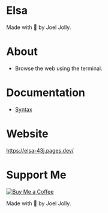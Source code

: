 # Elsa
Made with 💖 by Joel Jolly.

# About
* Browse the web using the terminal.

# Documentation
* <a href="https://github.com/withinJoel/webshell/blob/main/Documentation/Syntax.md">Syntax</a>

# Website
https://elsa-43j.pages.dev/

# Support Me
[![Buy Me a Coffee](https://img.shields.io/badge/Buy%20Me%20a%20Coffee-Donate-orange?style=for-the-badge&logo=buy-me-a-coffee)](https://www.buymeacoffee.com/withinjoel)

Made with 💖 by Joel Jolly.